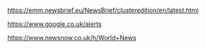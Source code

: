 https://emm.newsbrief.eu/NewsBrief/clusteredition/en/latest.html

https://www.google.co.uk/alerts

https://www.newsnow.co.uk/h/World+News